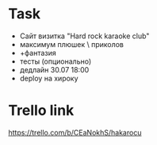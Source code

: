 # Task
+ Сайт визитка "Hard rock karaoke club"
+ максимум плюшек \ приколов
+ +фантазия
+ тесты (опционально)
+ дедлайн 30.07 18:00
+ deploy на хироку

# Trello link
https://trello.com/b/CEaNokhS/hakarocu
